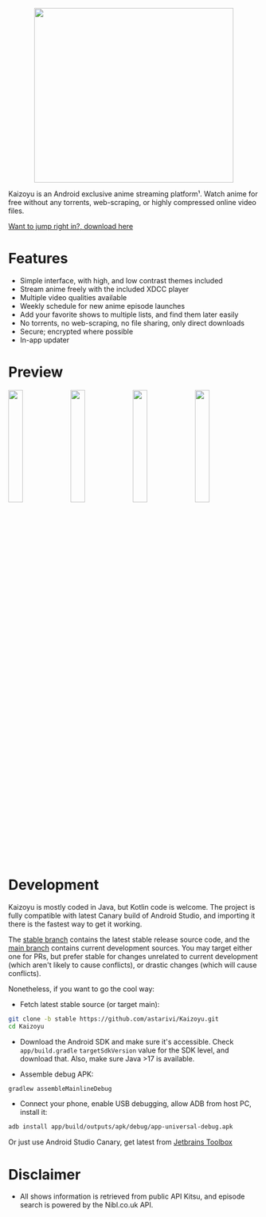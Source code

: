 <p align="center">
   <img src="https://ih1.redbubble.net/image.3700583962.6781/st,small,507x507-pad,600x600,f8f8f8.jpg" width="400" height="350">
</p>

<p align="center">
    
</p>

Kaizoyu is an Android exclusive anime streaming platform¹. Watch anime for free
without any torrents, web-scraping, or highly compressed online video files.

[Want to jump right in?, download here](https://github.com/astarivi/Kaizoyu/releases)

# Features

- Simple interface, with high, and low contrast themes included
- Stream anime freely with the included XDCC player
- Multiple video qualities available
- Weekly schedule for new anime episode launches
- Add your favorite shows to multiple lists, and find them later easily
- No torrents, no web-scraping, no file sharing, only direct downloads
- Secure; encrypted where possible
- In-app updater

# Preview

<p align="justify">
    <img src="https://i.ibb.co/9sBQpWM/1.png" width="24%" />
    <img src="https://i.ibb.co/P9fg1hn/2.png" width="24%" />
    <img src="https://i.ibb.co/0s7Xc5q/3.png" width="24%" />
    <img src="https://i.ibb.co/Dgm0mNP/4.png" width="24%" />
</p>

# Development

Kaizoyu is mostly coded in Java, but Kotlin code is welcome.
The project is fully compatible with latest Canary build of Android Studio, and importing
it there is the fastest way to get it working.

The [stable branch](https://github.com/astarivi/Kaizoyu/tree/stable) contains the latest
stable release source code, and the [main branch](https://github.com/astarivi/Kaizoyu/tree/main) contains
current development sources. You may target either one for PRs, but prefer stable for changes unrelated
to current development (which aren't likely to cause conflicts), or drastic changes (which will
cause conflicts).

Nonetheless, if you want to go the cool way:

- Fetch latest stable source (or target main):

```bash
git clone -b stable https://github.com/astarivi/Kaizoyu.git
cd Kaizoyu
```

- Download the Android SDK and make sure it's accessible.
  Check `app/build.gradle` `targetSdkVersion` value for the SDK level, and download that. Also,
  make sure Java >17 is available.

- Assemble debug APK:

```bash
gradlew assembleMainlineDebug
```

- Connect your phone, enable USB debugging, allow ADB from host PC, install it:

```bash
adb install app/build/outputs/apk/debug/app-universal-debug.apk
```

Or just use Android Studio Canary, get latest from [Jetbrains Toolbox](https://www.jetbrains.com/toolbox-app/)

# Disclaimer

- All shows information is retrieved from public API Kitsu, and episode search is powered by the Nibl.co.uk API.

